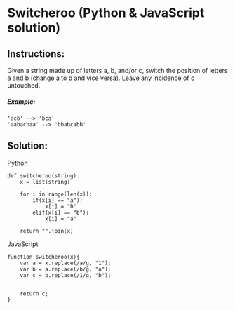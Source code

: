 # Switcheroo (Python & JavaScript solution)

## Instructions:

Given a string made up of letters a, b, and/or c, switch the position of letters a and b (change a to b and vice versa). Leave any incidence of c untouched.

##### Example:
~~~
'acb' --> 'bca'
'aabacbaa' --> 'bbabcabb'
~~~

## Solution:
Python
~~~
def switcheroo(string):  
    x = list(string)

    for i in range(len(x)):
        if(x[i] == "a"):
            x[i] = "b"
        elif(x[i] == "b"):
            x[i] = "a"

    return "".join(x)
~~~
JavaScript
~~~
function switcheroo(x){
    var a = x.replace(/a/g, "1");  
    var b = a.replace(/b/g, "a");   
    var c = b.replace(/1/g, "b");


    return c;
}
~~~
